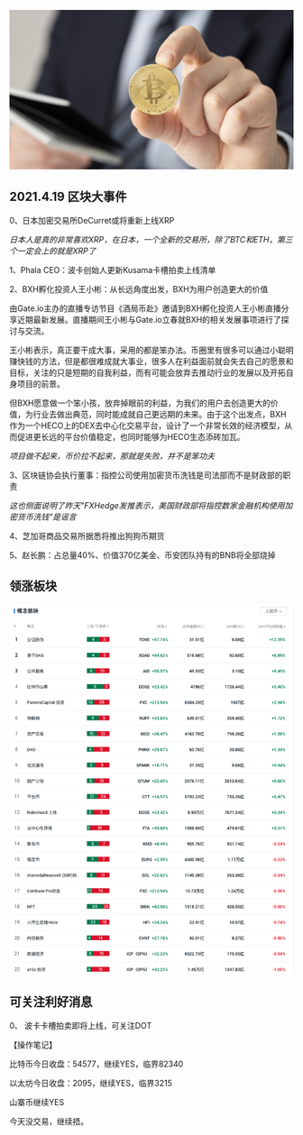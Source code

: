 ![](/assets/BitDaily_2021-4-19.png)
## 2021.4.19 区块大事件

0、日本加密交易所DeCurret或将重新上线XRP

*日本人是真的非常喜欢XRP，在日本，一个全新的交易所，除了BTC和ETH，第三个一定会上的就是XRP了*

1、Phala CEO：波卡创始人更新Kusama卡槽拍卖上线清单

2、BXH孵化投资人王小彬：从长远角度出发，BXH为用户创造更大的价值

由Gate.io主办的直播专访节目《酒局币赴》邀请到BXH孵化投资人王小彬直播分享近期最新发展。直播期间王小彬与Gate.io立春就BXH的相关发展事项进行了探讨与交流。

王小彬表示，真正要干成大事，采用的都是笨办法。币圈里有很多可以通过小聪明赚快钱的方法，但是都很难成就大事业，很多人在利益面前就会失去自己的愿景和目标，关注的只是短期的自我利益，而有可能会放弃去推动行业的发展以及开拓自身项目的前景。

但BXH愿意做一个笨小孩，放弃掉眼前的利益，为我们的用户去创造更大的价值，为行业去做出典范，同时能成就自己更远期的未来。由于这个出发点，BXH作为一个HECO上的DEX去中心化交易平台，设计了一个非常长效的经济模型，从而促进更长远的平台价值稳定，也同时能够为HECO生态添砖加瓦。

*项目做不起来，币价拉不起来，那就是失败，并不是笨功夫*

3、区块链协会执行董事：指控公司使用加密货币洗钱是司法部而不是财政部的职责

*这也侧面说明了昨天"FXHedge发推表示，美国财政部将指控数家金融机构使用加密货币洗钱"是谣言*

4、芝加哥商品交易所据悉将推出狗狗币期货

5、赵长鹏：占总量40%、价值370亿美金、币安团队持有的BNB将全部烧掉


## 领涨板块

![](/assets/2021-4.19_plate.png)

## 可关注利好消息

0、 波卡卡槽拍卖即将上线，可关注DOT


【操作笔记】

比特币今日收盘：54577，继续YES，临界82340

以太坊今日收盘：2095，继续YES，临界3215

山寨币继续YES

今天没交易，继续捂。
